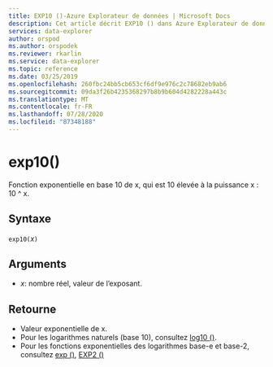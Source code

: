 ```yaml
---
title: EXP10 ()-Azure Explorateur de données | Microsoft Docs
description: Cet article décrit EXP10 () dans Azure Explorateur de données.
services: data-explorer
author: orspod
ms.author: orspodek
ms.reviewer: rkarlin
ms.service: data-explorer
ms.topic: reference
ms.date: 03/25/2019
ms.openlocfilehash: 260fbc24bb5cb653cf6df9e976c2c78682eb9ab6
ms.sourcegitcommit: 09da3f26b4235368297b8b9b604d4282228a443c
ms.translationtype: MT
ms.contentlocale: fr-FR
ms.lasthandoff: 07/28/2020
ms.locfileid: "87348188"
---
```

# <a name="exp10"></a>exp10()

Fonction exponentielle en base 10 de x, qui est 10 élevée à la puissance x : 10 ^ x.  

## <a name="syntax"></a>Syntaxe

`exp10(`*x*`)`

## <a name="arguments"></a>Arguments

* *x*: nombre réel, valeur de l’exposant.

## <a name="returns"></a>Retourne

* Valeur exponentielle de x.
* Pour les logarithmes naturels (base 10), consultez [log10 ()](log10-function.md).
* Pour les fonctions exponentielles des logarithmes base-e et base-2, consultez [exp ()](exp-function.md), [EXP2 ()](exp2-function.md)